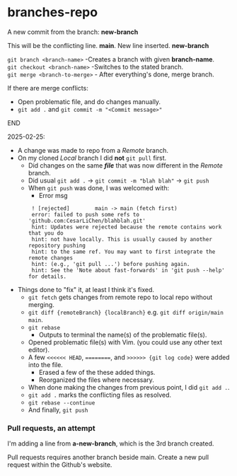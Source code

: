 # branches-repo

A new commit from the branch: **new-branch**

This will be the conflicting line. **main**.
New line inserted. **new-branch**

`git branch <branch-name>` -Creates a branch with given **branch-name**.  
`git checkout <branch-name>` -Switches to the stated branch.  
`git merge <branch-to-merge>` - After everything's done, merge branch.  

If there are merge conflicts:

   - Open problematic file, and do changes manually.
   - `git add .` and `git commit -m "<Commit message>"`

END  

2025-02-25:
- A change was made to repo from a *Remote* branch.
- On my cloned *Local* branch I did **not** `git pull` first.
   - Did changes on the same ***file*** that was now different in the *Remote* branch.
   - Did usual `git add .` -> `git commit -m "blah blah"` -> `git push`  
   - When `git push` was done, I was welcomed with:
      - Error msg 
     ```
      ! [rejected]        main -> main (fetch first)
      error: failed to push some refs to 'github.com:CesarLiChen/blahblah.git'
      hint: Updates were rejected because the remote contains work that you do
      hint: not have locally. This is usually caused by another repository pushing
      hint: to the same ref. You may want to first integrate the remote changes
      hint: (e.g., 'git pull ...') before pushing again.
      hint: See the 'Note about fast-forwards' in 'git push --help' for details.
      ```
- Things done to "fix" it, at least I think it's fixed.
   - `git fetch` gets changes from remote repo to local repo without merging.
   - `git diff {remoteBranch} {localBranch}` e.g. `git diff origin/main main`.
   - `git rebase`
      - Outputs to terminal the name(s) of the problematic file(s).
   - Opened problematic file(s) with Vim. (you could use any other text editor).
   - A few `<<<<<< HEAD`, `========`, and `>>>>>> {git log code}` were added into the file.
      - Erased a few of the these added things.
      - Reorganized the files where necessary.
   - When done making the changes from previous point, I did `git add .`.
   - `git add .` marks the conflicting files as resolved.
   - `git rebase --continue`
   - And finally, `git push`
    
### Pull requests, an attempt  

I'm adding a line from **a-new-branch**, which is the 3rd branch created.  

Pull requests requires another branch beside main. Create a new pull request within the Github's website.
